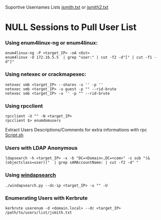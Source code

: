 Suportive Usernames Lists [jsmith.txt](https://github.com/insidetrust/statistically-likely-usernames/blob/master/jsmith.txt) or [jsmith2.txt](https://github.com/insidetrust/statistically-likely-usernames/blob/master/jsmith2.txt)
# NULL Sessions to Pull User List
### Using **enum4linux-ng** or **enum4linux**: 
```shell SMB NULL Sessions
enum4linux-ng -P <target_IP> -oA <Out>
enum4linux -U 172.16.5.5  | grep "user:" | cut -f2 -d"[" | cut -f1 -d"]"
```
### Using **netexec** or **crackmapexec**:
``` shell
netexec smb <target_IP> --shares -u '' -p ''
netexec smb <target_IP> -u guest -p "" --rid-brute
netexec smb <target_IP> -u '' -p "" --rid-brute
```
### Using **rpcclient**
```shell
rpcclient -U "" -N <target_IP>
rpcclient $> enumdomusers
```
Extract Users Descriptions/Comments for extra informations with rpc
[Script.sh](https://github.com/MGamalCYSEC/Active-Directory-Enumeration-and-Attacks/blob/main/Automation/Users_Description_Comment_RPC.sh)
### Users with **LDAP** Anonymous
```shell
ldapsearch -h <target_IP> -x -b "DC=<Domain>,DC=<com>" -s sub "(&(objectclass=user))"  | grep sAMAccountName: | cut -f2 -d" "
```
### Using [windapsearch](https://github.com/ropnop/windapsearch)
```shell
./windapsearch.py --dc-ip <target_IP> -u "" -U
```
### Enumerating Users with **Kerbrute**
```shell
kerbrute userenum -d <domain.local> --dc <target_IP> /path/to/users/list/jsmith.txt
```
